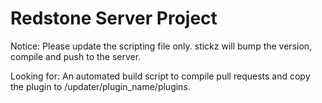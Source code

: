 # Redstone Server Project

Notice: Please update the scripting file only. stickz will bump the version, compile and push to the server.

Looking for: An automated build script to compile pull requests and copy the plugin to /updater/plugin_name/plugins.
